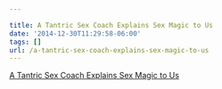```yaml
---

title: A Tantric Sex Coach Explains Sex Magic to Us
date: '2014-12-30T11:29:58-06:00'
tags: []
url: /a-tantric-sex-coach-explains-sex-magic-to-us
---
```

<a href="http://www.nerve.com/interviews/conversation-tantric-sex-coach">A Tantric Sex Coach Explains Sex Magic to Us</a><br/>
